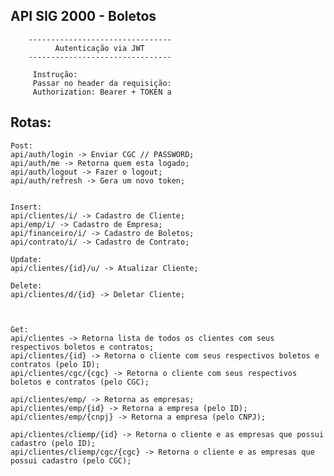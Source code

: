 ## API SIG 2000 - Boletos

        --------------------------------
              Autenticação via JWT
        --------------------------------

         Instrução:
         Passar no header da requisição:
         Authorization: Bearer + TOKEN a
         

## Rotas: </br>


    Post:
    api/auth/login -> Enviar CGC // PASSWORD;
    api/auth/me -> Retorna quem esta logado;
    api/auth/logout -> Fazer o logout;
    api/auth/refresh -> Gera um novo token;
    

    Insert:
    api/clientes/i/ -> Cadastro de Cliente;
    api/emp/i/ -> Cadastro de Empresa;
    api/financeiro/i/ -> Cadastro de Boletos;
    api/contrato/i/ -> Cadastro de Contrato;

    Update:
    api/clientes/{id}/u/ -> Atualizar Cliente;
    
    Delete:
    api/clientes/d/{id} -> Deletar Cliente;


 
    Get:
    api/clientes -> Retorna lista de todos os clientes com seus respectivos boletos e contratos;
    api/clientes/{id} -> Retorna o cliente com seus respectivos boletos e contratos (pelo ID);
    api/clientes/cgc/{cgc} -> Retorna o cliente com seus respectivos boletos e contratos (pelo CGC);

    api/clientes/emp/ -> Retorna as empresas;
    api/clientes/emp/{id} -> Retorna a empresa (pelo ID);
    api/clientes/emp/{cnpj} -> Retorna a empresa (pelo CNPJ);

    api/clientes/cliemp/{id} -> Retorna o cliente e as empresas que possui cadastro (pelo ID);
    api/clientes/cliemp/cgc/{cgc} -> Retorna o cliente e as empresas que possui cadastro (pelo CGC);


